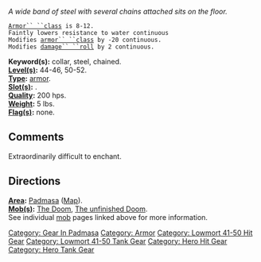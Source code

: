 *A wide band of steel with several chains attached sits on the floor.*

[`Armor`` ``class`](Armor_Values.md "wikilink")` is 8-12.`  
`Faintly lowers resistance to water continuous`  
`Modifies `[`armor`` ``class`](Armor_Class.md "wikilink")` by -20 continuous.`  
`Modifies `[`damage`` ``roll`](Damage_Roll.md "wikilink")` by 2 continuous.`

**Keyword(s):** collar, steel, chained.  
**[Level(s)](Object_Level.md "wikilink"):** 44-46, 50-52.  
**[Type](:Category:_Object_Types.md "wikilink"):**
[armor](:Category:_Armor.md "wikilink").  
**[Slot(s)](Object_Slots.md "wikilink"):** <worn about waist>.  
**[Quality](Object_Quality.md "wikilink"):** 200 hps.  
**[Weight](Object_Weight.md "wikilink"):** 5 lbs.  
**[Flag(s)](:Category:_Object_Flags.md "wikilink"):** none.  

## Comments

Extraordinarily difficult to enchant.

## Directions

**[Area](:Category:_Areas.md "wikilink"):**
[Padmasa](:Category:_Padmasa.md "wikilink")
([Map](Padmasa_Map.md "wikilink")).  
**[Mob(s)](:Category:_Mobs.md "wikilink"):** [The
Doom](Doom.md "wikilink"), [The unfinished
Doom](Unfinished_Doom.md "wikilink").  
See individual [mob](:Category:_Mobs.md "wikilink") pages linked above
for more information.  

[Category: Gear In Padmasa](Category:_Gear_In_Padmasa "wikilink")
[Category: Armor](Category:_Armor "wikilink") [Category: Lowmort 41-50
Hit Gear](Category:_Lowmort_41-50_Hit_Gear "wikilink") [Category:
Lowmort 41-50 Tank Gear](Category:_Lowmort_41-50_Tank_Gear "wikilink")
[Category: Hero Hit Gear](Category:_Hero_Hit_Gear "wikilink") [Category:
Hero Tank Gear](Category:_Hero_Tank_Gear "wikilink")
